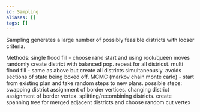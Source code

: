 ```yaml
---
id: Sampling
aliases: []
tags: []
---
```

Sampling generates a large number of possibly feasible districts with looser criteria.

Methods:
    single flood fill - choose rand start and using rook/queen moves randomly create district with balanced pop. repeat for all districst.
    multi flood fill - same as above but create all districts simultaneously. avoids sections of state being boxed off.
    MCMC (markov chain monte carlo) - start from existing plan and take random steps to new plans. possible steps:
        swapping district assignment of border vertices.
        changing district assignment of border vertex.
        splitting/recombining districts. create spanning tree for merged adjacent districts and choose random cut vertex

